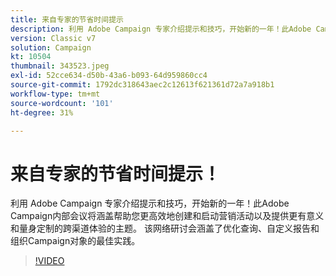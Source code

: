 ```yaml
---
title: 来自专家的节省时间提示
description: 利用 Adobe Campaign 专家介绍提示和技巧，开始新的一年！此Adobe Campaign内部会议将涵盖帮助您提高效率的主题……（请用60到160个字符描述）
version: Classic v7
solution: Campaign
kt: 10504
thumbnail: 343523.jpeg
exl-id: 52cce634-d50b-43a6-b093-64d959860cc4
source-git-commit: 1792dc318643aec2c12613f621361d72a7a918b1
workflow-type: tm+mt
source-wordcount: '101'
ht-degree: 31%

---
```


# 来自专家的节省时间提示！

利用 Adobe Campaign 专家介绍提示和技巧，开始新的一年！此Adobe Campaign内部会议将涵盖帮助您更高效地创建和启动营销活动以及提供更有意义和量身定制的跨渠道体验的主题。 该网络研讨会涵盖了优化查询、自定义报告和组织Campaign对象的最佳实践。

>[!VIDEO](https://video.tv.adobe.com/v/343523/?quality=12&learn=on)
